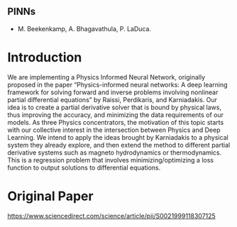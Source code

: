## PINNs
- M. Beekenkamp, A. Bhagavathula, P. LaDuca.

# Introduction
We are implementing a Physics Informed Neural Network, originally proposed in the paper “Physics-informed neural networks: A deep learning framework for solving forward and inverse problems involving nonlinear partial differential equations” by Raissi, Perdikaris, and Karniadakis. Our idea is to create a partial derivative solver that is bound by physical laws, thus improving the accuracy, and minimizing the data requirements of our models. As three Physics concentrators, the motivation of this topic starts with our collective interest in the intersection between Physics and Deep Learning. We intend to apply the ideas brought by Karniadakis to a physical system they already explore, and then extend the method to different partial derivative systems such as magneto hydrodynamics or thermodynamics. This is a regression problem that involves minimizing/optimizing a loss function to output solutions to differential equations. 

# Original Paper
https://www.sciencedirect.com/science/article/pii/S0021999118307125 
